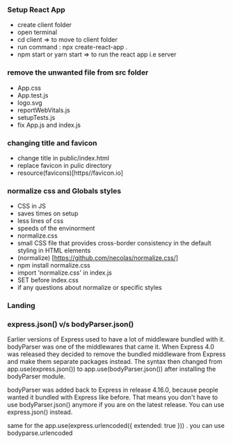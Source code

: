 ### Setup React App
- create client folder
- open terminal
- cd client => to move to client folder
- run command : npx create-react-app .
- npm start or yarn start => to run the react app i.e server

### remove the unwanted file from src folder

- App.css
- App.test.js
- logo.svg
- reportWebVitals.js
- setupTests.js
- fix App.js and index.js

### changing title and favicon

- change title in public/index.html
- replace favicon in pulic directory
- resource(favicons)[https//favicon.io]

### normalize css and Globals styles
- CSS in JS
- saves times on setup
- less lines of css
- speeds of the envinorment
- normalize.css
- small CSS file that provides cross-border consistency in the default 
 styling in HTML elements
- (normalize) [https://github.com/necolas/normalize.css/]
- npm install normalize.css
- import 'normalize.css' in index.js
- SET before index.css
- if any questions about normalize or specific styles

### Landing

### express.json() v/s bodyParser.json()
Earlier versions of Express used to have a lot of middleware bundled with it. bodyParser was one of the middlewares that came it. When Express 4.0 was released they decided to remove the bundled middleware from Express and make them separate packages instead. The syntax then changed from app.use(express.json()) to app.use(bodyParser.json()) after installing the bodyParser module.

bodyParser was added back to Express in release 4.16.0, because people wanted it bundled with Express like before. That means you don't have to use bodyParser.json() anymore if you are on the latest release. You can use express.json() instead.

same for the app.use(express.urlencoded({ extended: true })) . you can use  bodyparse.urlencoded